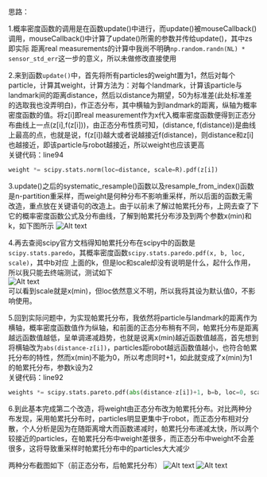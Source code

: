 思路： 

1.概率密度函数的调用是在函数update()中进行，而update()被mouseCallback()调用，mouseCallback()中计算了update()所需的参数并传给update()，其中zs即实际  距离real measurements的计算中我尚不明确`np.random.randn(NL) * sensor_std_err`这一步的意义，所以未做修改直接使用  

2.来到函数`update()`中，首先将所有particles的weight置为1，然后对每个particle，计算其weight，计算方法为：对每个landmark，计算该particle与landmark间的距离distance，然后以distance为期望，50为标准差(此处标准差的选取我也没弄明白)，作正态分布，其中横轴为到landmark的距离，纵轴为概率密度函数的值。将z[i]即real measurement作为x代入概率密度函数便得到正态分布曲线上一点(z[i],f(z[i]))，由正态分布性质可知，(distance, f(distance))是曲线上最高的点，也就是说，f(z[i])越大或者说越接近f(distance)，则distance和z[i]也越接近，即该particle与robot越接近，所以weight也应该更高  
关键代码：line94  
```python
weight *= scipy.stats.norm(loc=distance, scale=R).pdf(z[i])
```

3.update()之后的systematic_resample()函数以及resample_from_index()函数是n-partition重采样，而weight是何种分布不影响重采样，所以后面的函数无需改造，重点放在关键语句的改造上。由于以前未了解过帕累托分布，上网去查了下它的概率密度函数公式及分布曲线，了解到帕累托分布涉及到两个参数x(min)和k，如下图所示
![Alt text](https://github.com/Jay-gt/Particle-Filter/blob/master/%E5%B8%95%E7%B4%AF%E6%89%98%E5%88%86%E5%B8%83.jpg)

4.再去查阅scipy官方文档得知帕累托分布在scipy中的函数是`scipy.stats.paredo`，其概率密度函数`scipy.stats.paredo.pdf(x, b, loc, scale)`，其中b对应
上面的k，但是loc和scale却没有说明是什么，起什么作用，所以我只能去终端测试，测试如下  
![Alt text](https://github.com/Jay-gt/Particle-Filter/blob/master/pareto%E5%8F%82%E6%95%B0%E6%B5%8B%E8%AF%95.jpg)  
可以看到scale就是x(min)，但loc依然意义不明，所以我将其设为默认值0，不影响使用。

5.回到实际问题中，为实现帕累托分布，我依然将particle与landmark的距离作为横轴，概率密度函数值作为纵轴，和前面的正态分布稍有不同，帕累托分布是距离越远函数值越低，呈单调递减趋势，也就是说离x(min)越近函数值越高，首先想到将横轴改为`abs(distance-z[i])`，particles距robot越远函数值越小，也符合帕累托分布的特性，然而x(min)不能为0，所以考虑同时+1，如此就变成了x(min)为1的帕累托分布，参数k设为2  
关键代码：line92  
```python
weights *= scipy.stats.pareto.pdf(abs(distance-z[i])+1, b=b, loc=0, scale=1)
```

6.到此基本完成第二个改造，将weight由正态分布改为帕累托分布。对比两种分布发现，采用帕累托分布时，particles明显更集中于robot，而正态分布相对分散，个人分析是因为在随距离增大而函数递减时，帕累托分布递减太快，所以两个较接近的particles，在帕累托分布中weight差很多，而正态分布中weight不会差很多，这将导致重采样时帕累托分布中的particles大大减少

两种分布截图如下（前正态分布，后帕累托分布）
![Alt text](https://github.com/Jay-gt/Particle-Filter/blob/master/%E6%AD%A3%E6%80%81%E5%88%86%E5%B8%83%E8%BF%90%E8%A1%8C%E6%88%AA%E5%9B%BE.jpg)
![Alt text](https://github.com/Jay-gt/Particle-Filter/blob/master/%E5%B8%95%E7%B4%AF%E6%89%98%E5%88%86%E5%B8%83%E8%BF%90%E8%A1%8C%E6%88%AA%E5%9B%BE.jpg)
